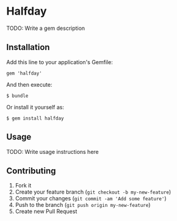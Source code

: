 # Halfday

TODO: Write a gem description

## Installation

Add this line to your application's Gemfile:

    gem 'halfday'

And then execute:

    $ bundle

Or install it yourself as:

    $ gem install halfday

## Usage

TODO: Write usage instructions here

## Contributing

1. Fork it
2. Create your feature branch (`git checkout -b my-new-feature`)
3. Commit your changes (`git commit -am 'Add some feature'`)
4. Push to the branch (`git push origin my-new-feature`)
5. Create new Pull Request
